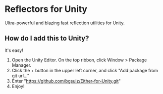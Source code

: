 # Reflectors for Unity
Ultra-powerful and blazing fast reflection utilities for Unity.

## How do I add this to Unity?
It's easy!

1. Open the Unity Editor. On the top ribbon, click Window > Package Manager.
2. Click the + button in the upper left corner, and click "Add package from git url..."
3. Enter "https://github.com/bgsulz/Either-for-Unity.git"
4. Enjoy!
